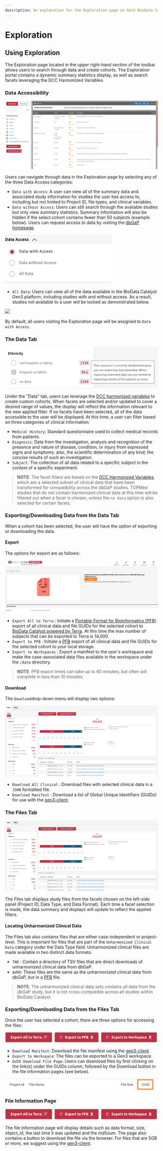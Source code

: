 ```yaml
---
description: An explanation for the Exploration page on Gen3 BioData Catalyst.
---
```


# Exploration

## Using Exploration

The Exploration page located in the upper right-hand section of the toolbar allows users to search through data and create cohorts. The Exploration portal contains a dynamic summary statistics display, as well as search facets leveraging the DCC Harmonized Variables.

### Data Accessibility

![Data access panel in the Exploration page. ](../../.gitbook/assets/image%20%2825%29.png)

Users can navigate through data in the Exploration page by selecting any of the three Data Access categories: 

* `Data with Access`: A user can view all of the summary data and associated study information for studies the user has access to, including but not limited to Project ID, file types, and clinical variables.
* `Data without Access`: Users can still search through the available studies but only view summary statistics. Summary information will also be hidden if the select cohort contains fewer than 50 subjects \(example below\). Users can request access to data by visiting the [dbGaP homepage](https://dbgap.ncbi.nlm.nih.gov/). 

![Example: The variable of Ethnicity is hidden once the number of subjects falls below 50.](../../.gitbook/assets/image%20%2834%29.png)

* `All Data`: Users can view all of the data available in the BioData Catalyst Gen3 platform, including studies with and without access. As a result, studies not available to a user will be locked as demonstrated below.

![](https://blobscdn.gitbook.com/v0/b/gitbook-28427.appspot.com/o/assets%2F-LwOmaDlbanAQ-7fhd89%2F-Lyjh7yZAx0phhN3j_yk%2F-LyjiMBhmdrRF1BFFoZe%2Fimage.png?alt=media&token=c09ee728-403c-407a-9991-0ba9078fe614)

By default, all users visiting the Exploration page will be assigned to `Data with Access`.

### The Data Tab

![Place holder, please replace when buttons are active. An example view of the Data tab.](../../.gitbook/assets/image%20%2818%29.png)

Under the "Data" tab, users can leverage the [DCC harmonized variables](https://chs-nhlbi.org/sites/chs-nhlbi.org/files/page/Stilp_topmed_pheno_harmonization_ccc_portland_2017-03-11.pdf) to create custom cohorts. When facets are selected and/or updated to cover a desired range of values, the display will reflect the information relevant to the new applied filter. If no facets have been selected, all of the data accessible to the user will be displayed. At this time, a user can filter based on three categories of clinical information:

* `Medical History`: Standard questionnaire used to collect medical records from patients.
* `Diagnosis`: Data from the investigation, analysis and recognition of the presence and nature of disease, condition, or injury from expressed signs and symptoms; also, the scientific determination of any kind; the concise results of such an investigation.
* `Subject`: The collection of all data related to a specific subject in the context of a specific experiment.

> **NOTE**: The facet filters are based on the [DCC Harmonized Variables](https://www.nhlbiwgs.org/sites/default/files/pheno_harmonization_guidelines.pdf), which are a selected subset of clinical data that have been transformed for compatibility across the dbGaP studies. TOPMed studies that do not contain harmonized clinical data at this time will be filtered out when a facet is chosen, unless the `no data` option is also selected for certain facets.

### Exporting/Downloading Data from the Data Tab

When a cohort has been selected, the user will have the option of exporting or downloading the data.

#### Export

The options for export are as follows:

![Three options offered for data export.](../../.gitbook/assets/image%20%282%29.png)

* `Export All to Terra` :  Initiate a [Portable Format for Bioinformatics \(PFB\)](pfb-files.md#what-is-a-portable-format-for-bioinformatics-pfb) export of all clinical data and file GUIDs for the selected cohort to [BioData Catalyst powered by Terra](https://datastage.terra.bio/). At this time the max number of subjects that can be exported to Terra is 14,000.
* `Export to PFB` : Initiate a [PFB](./) export of all clinical data and file GUIDs for the selected cohort to your local storage.
* `Export to Workspaces` : Export a manifest to the user's workspace and make the case-associated data files available in the workspace under the `/data` directory.

> **NOTE**: PFB export times can take up to 60 minutes, but often will complete in less than 10 minutes.

#### Download

The `Download`drop-down menu will display two options:

![The download drop-down menu.](../../.gitbook/assets/image%20%281%29.png)

* `Download All Clinical` : Download files with selected clinical data in a `JSON` formatted file.
* `Download Manifest` : Download a list of Global Unique Identifiers \(GUIDs\) for use with the [gen3-client](https://gen3.org/resources/user/gen3-client/).

### The Files Tab

![The Files Tab page.](../../.gitbook/assets/image%20%287%29.png)

The Files tab displays study files from the facets chosen on the left-side panel \(Project ID, Data Type, and Data Format\). Each time a facet selection is made, the data summary and displays will update to reflect the applied filters.

#### Locating Unharmonized Clinical Data

The Files tab also contains files that are either case-independent or project-level. This is important for files that are part of the `Unharmonized Clinical Data` category under the Data Type field. Unharmonized clinical files are made available in two distinct data formats: 

* `TAR` : Contain a directory of TSV files that are direct downloads of unharmonized clinical data from dbGaP.
* `AVRO`: These files are the same as the unharmonized clinical data from dbGaP, but in a [PFB](pfb-files.md#what-is-a-portable-format-for-bioinformatics-pfb) file.

> **NOTE**: The unharmonized clinical data sets contains all data from the dbGaP study, but it is not cross-compatible across all studies within BioData Catalyst.

### Exporting/Downloading Data from the Files Tab

Once the user has selected a cohort, there are three options for accessing the files: 

![Two options offered for file download or export. ](../../.gitbook/assets/image%20%284%29.png)

* `Download Manifest`: Download the file manifest using the [gen3-client](https://gen3.org/resources/user/gen3-client/). 
* `Export to Workspace`: The files can be exported to a Gen3 workspace.
* `GUID Download File Page`:  Users can download files by first clicking on the link\(s\) under the GUIDs column, followed by the Download button in the file information pages \(see below\).

![Files can be downloaded by first clicking on the link\(s\) located under the GUID column.](../../.gitbook/assets/image%20%2832%29.png)

### File Information Page

![An example file information page with the Download button. ](../../.gitbook/assets/image%20%2810%29.png)

The file information page will display details such as data format, size, object\_id, the last time it was updated and the md5sum. The page also contains a button to download the file via the browser. For files that are 5GB or more, we suggest using the [gen3-client](https://gen3.org/resources/user/gen3-client/).

